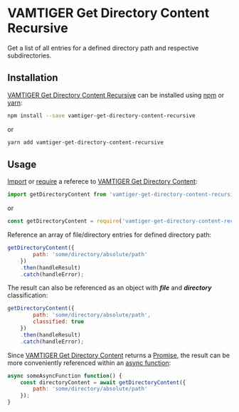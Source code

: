 # VAMTIGER Get Directory Content Recursive
Get a list of all entries for a defined directory path and respective subdirectories.

## Installation
[VAMTIGER Get Directory Content Recursive](https://github.com/vamtiger-project/vamtiger-get-directory-content-recursive) can be installed using [npm](https://www.npmjs.com/) or [yarn]():
```bash
npm install --save vamtiger-get-directory-content-recursive
```
or
```bash
yarn add vamtiger-get-directory-content-recursive
```

## Usage
[Import](https://developer.mozilla.org/en-US/docs/Web/JavaScript/Reference/Statements/import) or [require](https://nodejs.org/api/modules.html#modules_require) a referece to [VAMTIGER Get Directory Content](https://github.com/vamtiger-project/vamtiger-get-directory-content-recursive-recursive):
```javascript
import getDirectoryContent from 'vamtiger-get-directory-content-recursive';
```
or
```javascript
const getDirectoryContent = require('vamtiger-get-directory-content-recursive').default;
```
Reference an array of file/directory entries for defined directory path:
```javascript
getDirectoryContent({
        path: 'some/directory/absolute/path'
    })
    .then(handleResult)
    .catch(handleError);
```
The result can also be referenced as an object with **_file_** and **_directory_** classification:
```javascript
getDirectoryContent({
        path: 'some/directory/absolute/path',
        classified: true
    })
    .then(handleResult)
    .catch(handleError);
```
Since [VAMTIGER Get Directory Content](https://github.com/vamtiger-project/vamtiger-get-directory-content-recursive-recursive) returns a [Promise](https://developer.mozilla.org/en-US/docs/Web/JavaScript/Reference/Global_Objects/Promise), the result can be more conveniently referenced within an [async function](https://developer.mozilla.org/en-US/docs/Web/JavaScript/Reference/Statements/async_function):
```javascript
async someAsyncFunction function() {
    const directoryContent = await getDirectoryContent({
        path: 'some/directory/absolute/path'
    });
}
```